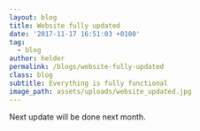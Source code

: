 ```yaml
---
layout: blog
title: Website fully updated
date: '2017-11-17 16:51:03 +0100'
tag:
  - blog
author: helder
permalink: /blogs/website-fully-updated
class: blog
subtitle: Everything is fully functional
image_path: assets/uploads/website_updated.jpg
---
```

Next update will be done next month.
